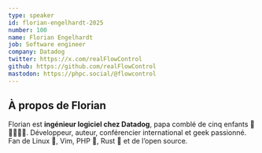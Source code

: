 ```yaml
---
type: speaker
id: florian-engelhardt-2025
number: 100
name: Florian Engelhardt
job: Software engineer
company: Datadog
twitter: https://x.com/realFlowControl
github: https://github.com/realFlowControl
mastodon: https://phpc.social/@flowcontrol
---
```


## À propos de Florian

Florian est **ingénieur logiciel chez Datadog**, papa comblé de cinq enfants 👧🧒🧒🧒👧. Développeur, auteur, conférencier international et geek passionné. Fan de Linux 🐧, Vim, PHP 🐘, Rust 🦀 et de l’open source.
